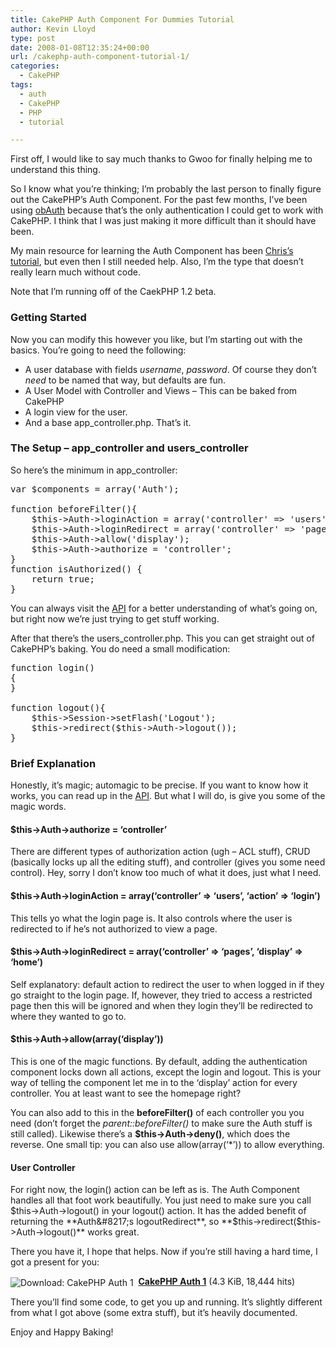 ```yaml
---
title: CakePHP Auth Component For Dummies Tutorial
author: Kevin Lloyd
type: post
date: 2008-01-08T12:35:24+00:00
url: /cakephp-auth-component-tutorial-1/
categories:
  - CakePHP
tags:
  - auth
  - CakePHP
  - PHP
  - tutorial

---
```

First off, I would like to say much thanks to Gwoo for finally helping me to understand this thing.

So I know what you&#8217;re thinking; I&#8217;m probably the last person to finally figure out the CakePHP&#8217;s Auth Component. For the past few months, I&#8217;ve been using [obAuth][1] because that&#8217;s the only authentication I could get to work with CakePHP. I think that I was just making it more difficult than it should have been.

My main resource for learning the Auth Component has been [Chris&#8217;s tutorial][2], but even then I still needed help. Also, I&#8217;m the type that doesn&#8217;t really learn much without code.

Note that I&#8217;m running off of the CaekPHP 1.2 beta.

### Getting Started

Now you can modify this however you like, but I&#8217;m starting out with the basics. You&#8217;re going to need the following:

  * A user database with fields _username_, _password_. Of course they don&#8217;t _need_ to be named that way, but defaults are fun.
  * A User Model with Controller and Views &#8211; This can be baked from CakePHP
  * A login view for the user.
  * And a base app_controller.php. That&#8217;s it.

### The Setup &#8211; app\_controller and users\_controller

So here&#8217;s the minimum in app_controller:

<pre class="brush: php; title: ; notranslate" title="">var $components = array('Auth');

function beforeFilter(){
	$this-&gt;Auth-&gt;loginAction = array('controller' =&gt; 'users', 'action' =&gt; 'login');
	$this-&gt;Auth-&gt;loginRedirect = array('controller' =&gt; 'pages', 'action' =&gt; 'display', 'home');
	$this-&gt;Auth-&gt;allow('display');
	$this-&gt;Auth-&gt;authorize = 'controller';
}
function isAuthorized() {
	return true;
}
</pre>

You can always visit the [API][3] for a better understanding of what&#8217;s going on, but right now we&#8217;re just trying to get stuff working.

After that there&#8217;s the users_controller.php. This you can get straight out of CakePHP&#8217;s baking. You do need a small modification:

<pre class="brush: php; title: ; notranslate" title="">function login()
{
}

function logout(){
	$this-&gt;Session-&gt;setFlash('Logout');
	$this-&gt;redirect($this-&gt;Auth-&gt;logout());
}
</pre>

### Brief Explanation

Honestly, it&#8217;s magic; automagic to be precise. If you want to know how it works, you can read up in the [API][3]. But what I will do, is give you some of the magic words.

#### $this->Auth->authorize = &#8216;controller&#8217;

There are different types of authorization action (ugh &#8211; ACL stuff), CRUD (basically locks up all the editing stuff), and controller (gives you some need control). Hey, sorry I don&#8217;t know too much of what it does, just what I need.

#### $this->Auth->loginAction = array(&#8216;controller&#8217; => &#8216;users&#8217;, &#8216;action&#8217; => &#8216;login&#8217;)

This tells yo what the login page is. It also controls where the user is redirected to if he&#8217;s not authorized to view a page.

#### $this->Auth->loginRedirect = array(&#8216;controller&#8217; => &#8216;pages&#8217;, &#8216;display&#8217; => &#8216;home&#8217;)

Self explanatory: default action to redirect the user to when logged in if they go straight to the login page. If, however, they tried to access a restricted page then this will be ignored and when they login they&#8217;ll be redirected to where they wanted to go to.

#### $this->Auth->allow(array(&#8216;display&#8217;))

This is one of the magic functions. By default, adding the authentication component locks down all actions, except the login and logout. This is your way of telling the component let me in to the &#8216;display&#8217; action for every controller. You at least want to see the homepage right?

You can also add to this in the **beforeFilter()** of each controller you you need (don&#8217;t forget the _parent::beforeFilter()_ to make sure the Auth stuff is still called). Likewise there&#8217;s a **$this->Auth->deny()**, which does the reverse. One small tip: you can also use allow(array(&#8216;*&#8217;)) to allow everything.

#### User Controller

For right now, the login() action can be left as is. The Auth Component handles all that foot work beautifully. You just need to make sure you call $this->Auth->logout() in your logout() action. It has the added benefit of returning the **Auth&#8217;s logoutRedirect**, so **$this->redirect($this->Auth->logout()** works great.

There you have it, I hope that helps. Now if you&#8217;re still having a hard time, I got a present for you:

<img src="http://webdevelopment2.com/wp-content/plugins/wp-downloadmanager/images/drive_go.gif" alt="Download: CakePHP Auth 1" title="Download: CakePHP Auth 1" style="vertical-align: middle;" />&nbsp;&nbsp;**[CakePHP Auth 1][4]** (4.3 KiB, 18,444 hits)

There you&#8217;ll find some code, to get you up and running. It&#8217;s slightly different from what I got above (some extra stuff), but it&#8217;s heavily documented.

Enjoy and Happy Baking!

 [1]: http://bakery.cakephp.org/articles/view/obauth-component-tutorial
 [2]: http://www.littlehart.net/atthekeyboard/2007/09/11/a-hopefully-useful-tutorial-for-using-cakephps-auth-component/
 [3]: http://api.cakephp.org/1.2/class_auth_component.html
 [4]: http://www.WebDevelopment2.com/index.php?dl_id=1 "Download: CakePHP Auth 1"